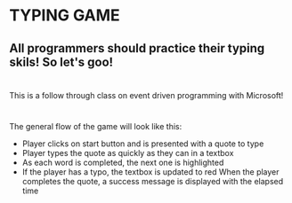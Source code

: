 # TYPING GAME 
## All programmers should practice their typing skils! So let's goo!
#
This is a follow through class on event driven programming with Microsoft!
#
The general flow of the game will look like this:

* Player clicks on start button and is presented with a quote to type
* Player types the quote as quickly as they can in a textbox
* As each word is completed, the next one is highlighted
* If the player has a typo, the textbox is updated to red
When the player completes the quote, a success message is displayed with the elapsed time